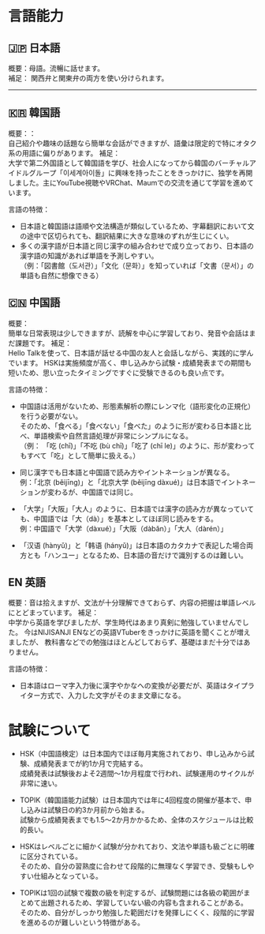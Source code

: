 # 言語能力

## 🇯🇵 日本語

概要：母語。流暢に話せます。  
補足：
関西弁と関東弁の両方を使い分けられます。

---

## 🇰🇷 韓国語

概要：：  
自己紹介や趣味の話題なら簡単な会話ができますが、語彙は限定的で特にオタク系の用語に偏りがあります。
補足：  
大学で第二外国語として韓国語を学び、社会人になってから韓国のバーチャルアイドルグループ「이세계아이돌」に興味を持ったことをきっかけに、独学を再開しました。主にYouTube視聴やVRChat、Maumでの交流を通じて学習を進めています。

言語の特徴：

- 日本語と韓国語は語順や文法構造が類似しているため、字幕翻訳において文の途中で区切られても、翻訳結果に大きな意味のずれが生じにくい。
- 多くの漢字語が日本語と同じ漢字の組み合わせで成り立っており、日本語の漢字語の知識があれば単語を予測しやすい。  
  （例：「図書館（도서관）」「文化（문화）」を知っていれば「文書（문서）」の単語も自然に想像できる）

## 🇨🇳 中国語

概要：  
簡単な日常表現は少しできますが、読解を中心に学習しており、発音や会話はまだ課題です。
補足：  
Hello Talkを使って、日本語が話せる中国の友人と会話しながら、実践的に学んでいます。
HSKは実施頻度が高く、申し込みから試験・成績発表までの期間も短いため、思い立ったタイミングですぐに受験できるのも良い点です。

言語の特徴：

- 中国語は活用がないため、形態素解析の際にレンマ化（語形変化の正規化）を行う必要がない。  
  そのため、「食べる」「食べない」「食べた」のように形が変わる日本語と比べ、単語検索や自然言語処理が非常にシンプルになる。  
  （例： 「吃 (chī)」「不吃 (bù chī)」「吃了 (chī le)」のように、形が変わってもすべて「吃」として簡単に扱える。）

- 同じ漢字でも日本語と中国語で読み方やイントネーションが異なる。  
  例：「北京 (běijīng)」と「北京大学 (běijīng dàxué)」は日本語でイントネーションが変わるが、中国語では同じ。

- 「大学」「大阪」「大人」のように、日本語では漢字の読み方が異なっていても、中国語では「大（dà）」を基本としてほぼ同じ読みをする。  
  例：中国語で「大学（dàxué）」「大阪（dàbǎn）」「大人（dàrén）」

- 「汉语 (hànyǔ)」と「韩语 (hányǔ)」は日本語のカタカナで表記した場合両方とも「ハンユー」となるため、日本語の音だけで識別するのは難しい。

## EN 英語

概要：音は拾えますが、文法が十分理解できておらず、内容の把握は単語レベルにとどまっています。
補足：  
中学から英語を学びましたが、学生時代はあまり真剣に勉強していませんでした。
今はNIJISANJI ENなどの英語VTuberをきっかけに英語を聞くことが増えましたが、
教科書などでの勉強はほとんどしておらず、基礎はまだ十分ではありません。

言語の特徴：

- 日本語はローマ字入力後に漢字やかなへの変換が必要だが、英語はタイプライター方式で、入力した文字がそのまま文章になる。

# 試験について

- HSK（中国語検定）は日本国内でほぼ毎月実施されており、申し込みから試験、成績発表までが約1か月で完結する。  
  成績発表は試験後およそ2週間〜1か月程度で行われ、試験運用のサイクルが非常に速い。

- TOPIK（韓国語能力試験）は日本国内では年に4回程度の開催が基本で、申し込みは試験日の約3か月前から始まる。  
  試験から成績発表までも1.5〜2か月かかるため、全体のスケジュールは比較的長い。

- HSKはレベルごとに細かく試験が分かれており、文法や単語も級ごとに明確に区分されている。  
  そのため、自分の習熟度に合わせて段階的に無理なく学習でき、受験もしやすい仕組みとなっている。

- TOPIKは1回の試験で複数の級を判定するが、試験問題には各級の範囲がまとめて出題されるため、学習していない級の内容も含まれることがある。  
  そのため、自分がしっかり勉強した範囲だけを発揮しにくく、段階的に学習を進めるのが難しいという特徴がある。
